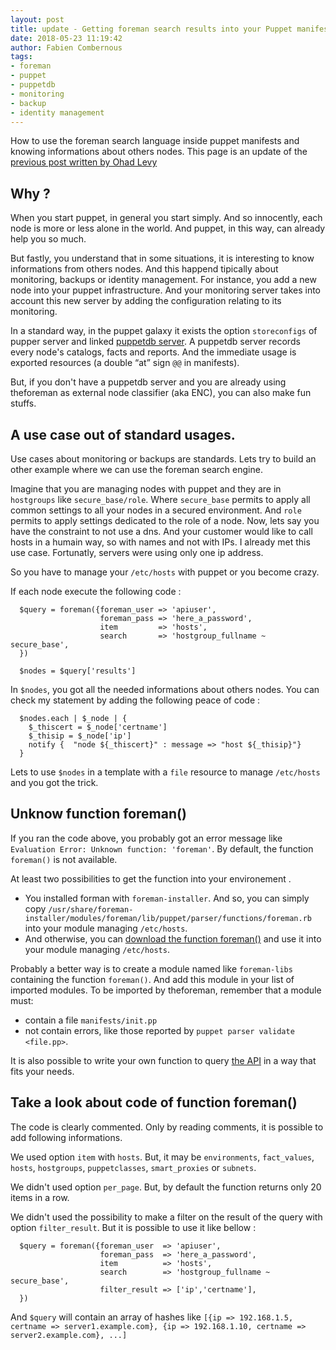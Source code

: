 ```yaml
---
layout: post
title: update - Getting foreman search results into your Puppet manifest
date: 2018-05-23 11:19:42
author: Fabien Combernous
tags:
- foreman
- puppet
- puppetdb
- monitoring
- backup
- identity management
---
```


How to use the foreman search language inside puppet manifests and knowing informations about others nodes.
This page is an update of the [previous post written by Ohad Levy](https://theforeman.org/2012/01/getting-foreman-search-results-into.html)

<!--more-->

## Why ?

When you start puppet, in general you start simply. And so innocently, each node is more or less alone in the world. And puppet, in this way, can already help you so much.

But fastly, you understand that in some situations, it is interesting to know informations from others nodes. And this happend tipically about monitoring, backups or identity management. For instance, you add a new node into your puppet infrastructure. And your monitoring server takes into account this new server by adding the configuration relating to its monitoring. 

In a standard way, in the puppet galaxy it exists the option `storeconfigs` of pupper server and linked [puppetdb server](https://puppet.com/docs/puppetdb/latest). A puppetdb server records every node's catalogs, facts and reports. And the immediate usage is exported resources (a double “at” sign `@@` in manifests). 

But, if you don't have a puppetdb server and you are already using theforeman as external node classifier (aka ENC), you can also make fun stuffs.

## A use case out of standard usages.

Use cases about monitoring or backups are standards. Lets try to build an other example where we can use the foreman search engine.

Imagine that you are managing nodes with puppet and they are in `hostgroups` like `secure_base/role`. Where `secure_base` permits to apply all common settings to all your nodes in a secured environment. And `role` permits to apply settings dedicated to the role of a node. Now, lets say you have the constraint to not use a dns. And your customer would like to call hosts in a humain way, so with names and not with IPs. I already met this use case. Fortunatly, servers were using only one ip address.

So you have to manage your `/etc/hosts` with puppet or you become crazy. 

If each node execute the following code :

```
  $query = foreman({foreman_user => 'apiuser',
                    foreman_pass => 'here_a_password',
                    item         => 'hosts',
                    search       => 'hostgroup_fullname ~ secure_base',
  })

  $nodes = $query['results']

```

In `$nodes`, you got all the needed informations about others nodes. You can check my statement by adding the following peace of code :


```
  $nodes.each | $_node | {
    $_thiscert = $_node['certname']
    $_thisip = $_node['ip']
    notify {  "node ${_thiscert}" : message => "host ${_thisip}"}
  }

```

Lets to use `$nodes` in a template with a `file` resource to manage `/etc/hosts` and you got the trick.

## Unknow function foreman()

If you ran the code above, you probably got an error message like `Evaluation Error: Unknown function: 'foreman'`. By default, the function `foreman()` is not available.

At least two possibilities to get the function into your environement .

 * You installed forman with `foreman-installer`. And so, you can simply copy `/usr/share/foreman-installer/modules/foreman/lib/puppet/parser/functions/foreman.rb` into your module managing `/etc/hosts`.
 * And otherwise, you can [download the function foreman()](https://github.com/theforeman/puppet-foreman/blob/master/lib/puppet/parser/functions/foreman.rb) and use it into your module managing `/etc/hosts`.

Probably a better way is to create a module named like `foreman-libs` containing the function `foreman()`. And add this module in your list of imported modules. To be imported by theforeman, remember that a module must:
 * contain a file `manifests/init.pp`
 * not contain errors, like those reported by `puppet parser validate <file.pp>`.

It is also possible to write your own function to query [the API](https://theforeman.org/documentation.html) in a way that fits your needs.

## Take a look about code of function foreman()

The code is clearly commented. Only by reading comments, it is possible to add following informations.

We used option `item` with `hosts`. But, it may be `environments`, `fact_values`, `hosts`, `hostgroups`, `puppetclasses`, `smart_proxies` or `subnets`.

We didn't used option `per_page`. But, by default the function returns only 20 items in a row.

We didn't used the possibility to make a filter on the result of the query with option `filter_result`. But it is possible to use it like bellow :

```
  $query = foreman({foreman_user  => 'apiuser',
                    foreman_pass  => 'here_a_password',
                    item          => 'hosts',
                    search        => 'hostgroup_fullname ~ secure_base',
                    filter_result => ['ip','certname'],
  })
```

And `$query` will contain an array of hashes like `[{ip => 192.168.1.5, certname => server1.example.com}, {ip => 192.168.1.10, certname => server2.example.com}, ...]`


